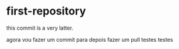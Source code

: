 # first-repository
this commit is a very latter.

agora vou fazer um commit para depois fazer um pull testes testes
